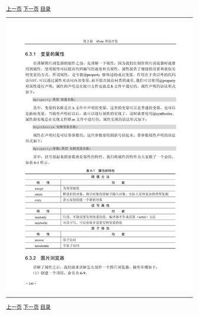 [上一页](151.md) [下一页](153.md) [目录](../README.md)

***

![152](../images/152.png)

***

[上一页](151.md) [下一页](153.md) [目录](../README.md)